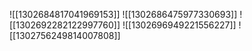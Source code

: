 ![[1302684817041969153]]
![[1302686475977330693]]
![[1302692282122997760]]
![[1302696949221556227]]
![[1302756249814007808]]
